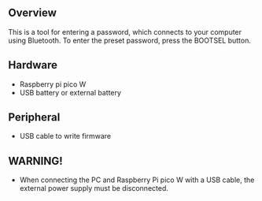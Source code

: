 ## Overview

This is a tool for entering a password, which connects to your computer using Bluetooth.
To enter the preset password, press the BOOTSEL button.

## Hardware

- Raspberry pi pico W
- USB battery or external battery

## Peripheral

- USB cable to write firmware

## WARNING!

- When connecting the PC and Raspberry Pi pico W with a USB cable, the external power supply must be disconnected.
